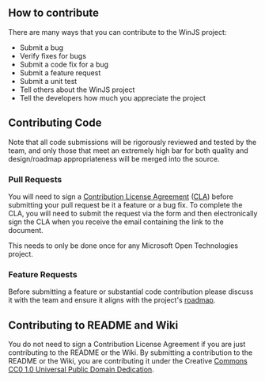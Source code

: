 ## How to contribute
There are many ways that you can contribute to the WinJS project:
* Submit a bug
* Verify fixes for bugs
* Submit a code fix for a bug
* Submit a feature request
* Submit a unit test
* Tell others about the WinJS project
* Tell the developers how much you appreciate the project

## Contributing Code
Note that all code submissions will be rigorously reviewed and tested by the team, and only those that meet an extremely high bar for both quality and design/roadmap appropriateness will be merged into the source.

### Pull Requests
You will need to sign a [Contribution License Agreement](https://cla.msopentech.com/) ([CLA](https://cla.msopentech.com/)) before submitting your pull request be it a feature or a bug fix. To complete the CLA, you will need to submit the request via the form and then electronically sign the CLA when you receive the email containing the link to the document.

This needs to only be done once for any Microsoft Open Technologies project.

### Feature Requests
Before submitting a feature or substantial code contribution please discuss it with the team and ensure it aligns with the project's [roadmap](Roadmap).

## Contributing to README and Wiki
You do not need to sign a Contribution License Agreement if you are just contributing to the README or the Wiki. By submitting a contribution to the README or the Wiki, you are contributing it under the Creative [Commons CC0 1.0 Universal Public Domain Dedication](http://creativecommons.org/publicdomain/zero/1.0/).